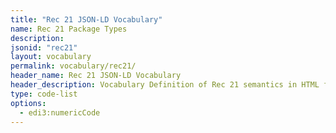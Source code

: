 ```yaml
---
title: "Rec 21 JSON-LD Vocabulary"
name: Rec 21 Package Types
description: 
jsonid: "rec21"
layout: vocabulary
permalink: vocabulary/rec21/
header_name: Rec 21 JSON-LD Vocabulary
header_description: Vocabulary Definition of Rec 21 semantics in HTML format. JSON-LD format is available at [rec21.jsonld](https://edi3.org/vocab/rec21.jsonld)
type: code-list
options:
  - edi3:numericCode
---
```

